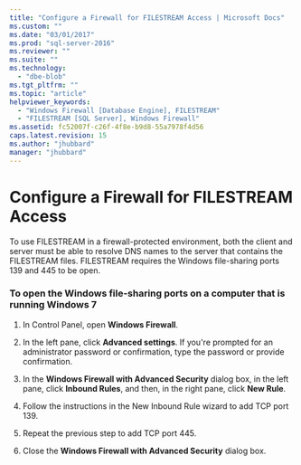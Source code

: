 ```yaml
---
title: "Configure a Firewall for FILESTREAM Access | Microsoft Docs"
ms.custom: ""
ms.date: "03/01/2017"
ms.prod: "sql-server-2016"
ms.reviewer: ""
ms.suite: ""
ms.technology: 
  - "dbe-blob"
ms.tgt_pltfrm: ""
ms.topic: "article"
helpviewer_keywords: 
  - "Windows Firewall [Database Engine], FILESTREAM"
  - "FILESTREAM [SQL Server], Windows Firewall"
ms.assetid: fc52007f-c26f-4f8e-b9d8-55a7978f4d56
caps.latest.revision: 15
ms.author: "jhubbard"
manager: "jhubbard"
---
```

# Configure a Firewall for FILESTREAM Access
  To use FILESTREAM in a firewall-protected environment, both the client and server must be able to resolve DNS names to the server that contains the FILESTREAM files. FILESTREAM requires the Windows file-sharing ports 139 and 445 to be open.  
  
### To open the Windows file-sharing ports on a computer that is running Windows 7  
  
1.  In Control Panel, open **Windows Firewall**.  
  
2.  In the left pane, click **Advanced settings**. If you're prompted for an administrator password or confirmation, type the password or provide confirmation.  
  
3.  In the **Windows Firewall with Advanced Security** dialog box, in the left pane, click **Inbound Rules**, and then, in the right pane, click **New Rule**.  
  
4.  Follow the instructions in the New Inbound Rule wizard to add TCP port 139.  
  
5.  Repeat the previous step to add TCP port 445.  
  
6.  Close the **Windows Firewall with Advanced Security** dialog box.  
  
  
